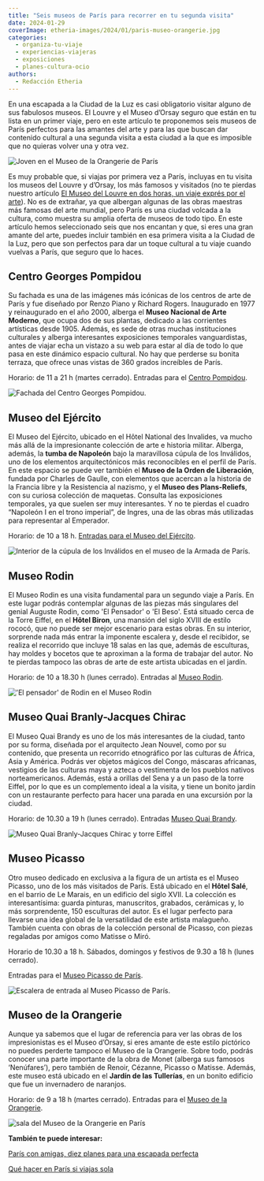 ```yaml
---
title: "Seis museos de París para recorrer en tu segunda visita"
date: 2024-01-29
coverImage: etheria-images/2024/01/paris-museo-orangerie.jpg
categories: 
  - organiza-tu-viaje
  - experiencias-viajeras
  - exposiciones
  - planes-cultura-ocio
authors: 
  - Redacción Etheria
---
```


En una escapada a la Ciudad de la Luz es casi obligatorio visitar alguno de sus 
fabulosos museos. El Louvre y el Museo d’Orsay seguro que están en tu lista en un primer 
viaje, pero en este artículo te proponemos seis museos de París perfectos para las 
amantes del arte y para las que buscan dar contenido cultural a una segunda visita a 
esta ciudad a la que es imposible que no quieras volver una y otra vez. 

![Joven en el Museo de la Orangerie de París](etheria-images/2024/01/paris-museo-orangerie-joven.jpg "Joven en el Museo de la Orangerie. © Michele Bergami.")

Es muy probable que, si viajas por primera vez a París, incluyas en tu visita los museos 
del Louvre y d’Orsay, los más famosos y visitados (no te pierdas nuestro artículo [El 
Museo del Louvre en dos horas, un viaje exprés por el 
arte](https://etheriamagazine.com/2023/08/08/que-ver-museo-louvre-en-2-horas/)). No es 
de extrañar, ya que albergan algunas de las obras maestras más famosas del arte mundial, 
pero París es una ciudad volcada a la cultura, como muestra su amplia oferta de museos 
de todo tipo. En este artículo hemos seleccionado seis que nos encantan y que, si eres 
una gran amante del arte, puedes incluir también en esa primera visita a la Ciudad de la 
Luz, pero que son perfectos para dar un toque cultural a tu viaje cuando vuelvas a 
París, que seguro que lo haces. 

## Centro Georges Pompidou

Su fachada es una de las imágenes más icónicas de los centros de arte de París y fue 
diseñado por Renzo Piano y Richard Rogers. Inaugurado en 1977 y reinaugurado en el año 
2000, alberga el **Museo Nacional de Arte Moderno**, que ocupa dos de sus plantas, 
dedicado a las corrientes artísticas desde 1905. Además, es sede de otras muchas 
instituciones culturales y alberga interesantes exposiciones temporales vanguardistas, 
antes de viajar echa un vistazo a su web para estar al día de todo lo que pasa en este 
dinámico espacio cultural. No hay que perderse su bonita terraza, que ofrece unas vistas 
de 360 grados increíbles de París. 

Horario: de 11 a 21 h (martes cerrado). Entradas para el [Centro 
Pompidou](https://www.civitatis.com/es/paris/entrada-centro-pompidou/?aid=10211). 

![Fachada del Centro Georges Pompidou.](etheria-images/2024/01/paris-centro-pompidou.jpg "Fachada del Centro Georges Pompidou.")

## Museo del Ejército

El Museo del Ejército, ubicado en el Hôtel National des Invalides, va mucho más allá de 
la impresionante colección de arte e historia militar. Alberga, además, la **tumba de 
Napoleón** bajo la maravillosa cúpula de los Inválidos, uno de los elementos 
arquitectónicos más reconocibles en el perfil de París. En este espacio se puede ver 
también el **Museo de la Orden de Liberación**, fundada por Charles de Gaulle, con 
elementos que acercan a la historia de la Francia libre y la Resistencia al nazismo, y 
el **Museo des Plans-Reliefs**, con su curiosa colección de maquetas. Consulta las 
exposiciones temporales, ya que suelen ser muy interesantes. Y no te pierdas el cuadro 
“Napoleón I en el trono imperial”, de Ingres, una de las obras más utilizadas para 
representar al Emperador. 

Horario: de 10 a 18 h. [Entradas para el Museo del 
Ejército](https://www.civitatis.com/es/paris/entrada-museo-armee/?aid=10211). 

![Interior de la cúpula de los Inválidos en el museo de la Armada de París.](etheria-images/2024/01/paris-museo-de-la-arme.jpg "Interior de la cúpula de los Inválidos. © Wyatt Simpson.")

## Museo Rodin

El Museo Rodin es una visita fundamental para un segundo viaje a París. En este lugar 
podrás contemplar algunas de las piezas más singulares del genial Auguste Rodin, como 
'El Pensador' o 'El Beso'. Está situado cerca de la Torre Eiffel, en el **Hôtel Biron**, 
una mansión del siglo XVIII de estilo rococó, que no puede ser mejor escenario para 
estas obras. En su interior, sorprende nada más entrar la imponente escalera y, desde el 
recibidor, se realiza el recorrido que incluye 18 salas en las que, además de 
esculturas, hay moldes y bocetos que te aproximan a la forma de trabajar del autor. No 
te pierdas tampoco las obras de arte de este artista ubicadas en el jardín. 

Horario: de 10 a 18.30 h (lunes cerrado). Entradas al [Museo 
Rodin](https://www.civitatis.com/es/paris/entrada-museo-rodin/?aid=10211). 

!['El pensador' de Rodin en el Museo Rodin](etheria-images/2024/01/paris-musee-rodin-667x1000.jpg "'El pensador' de Rodin. © Richard Hedrick.")

## Museo Quai Branly-Jacques Chirac

El Museo Quai Brandy es uno de los más interesantes de la ciudad, tanto por su forma, 
diseñada por el arquitecto Jean Nouvel, como por su contenido, que presenta un recorrido 
etnográfico por las culturas de África, Asia y América. Podrás ver objetos mágicos del 
Congo, máscaras africanas, vestigios de las culturas maya y azteca o vestimenta de los 
pueblos nativos norteamericanos. Además, está a orillas del Sena y a un paso de la torre 
Eiffel, por lo que es un complemento ideal a la visita, y tiene un bonito jardín con un 
restaurante perfecto para hacer una parada en una excursión por la ciudad. 

Horario: de 10.30 a 19 h (lunes cerrado). Entradas [Museo Quai 
Brandy](https://www.civitatis.com/es/paris/entrada-museo-quai-branly-jacques-chirac/?aid=10211). 

![Museo Quai Branly-Jacques Chirac y torre Eiffel](etheria-images/2024/01/paris-museo-du-quai-Branly.jpg "Museo Quai Branly-Jacques Chirac. © Musée du quai Branly-Jacques Chirac/Roland Halbe.")

## Museo Picasso

Otro museo dedicado en exclusiva a la figura de un artista es el Museo Picasso, uno de 
los más visitados de París. Está ubicado en el **Hôtel Salé**, en el barrio de Le 
Marais, en un edificio del siglo XVII. La colección es interesantísima: guarda pinturas, 
manuscritos, grabados, cerámicas y, lo más sorprendente, 150 esculturas del autor. Es el 
lugar perfecto para llevarse una idea global de la versatilidad de este artista 
malagueño. También cuenta con obras de la colección personal de Picasso, con piezas 
regaladas por amigos como Matisse o Miró. 

Horario de 10.30 a 18 h. Sábados, domingos y festivos de 9.30 a 18 h (lunes cerrado). 

Entradas para el [Museo Picasso de París](https://www.museepicassoparis.fr/). 

![Escalera de entrada al Museo Picasso de París.](etheria-images/2024/01/paris-museo-picasso.jpg "Escalera de entrada al Museo Picasso de París.")

## Museo de la Orangerie

Aunque ya sabemos que el lugar de referencia para ver las obras de los impresionistas es 
el Museo d’Orsay, si eres amante de este estilo pictórico no puedes perderte tampoco el 
Museo de la Orangerie. Sobre todo, podrás conocer una parte importante de la obra de 
Monet (alberga sus famosos ‘Nenúfares’), pero también de Renoir, Cézanne, Picasso o 
Matisse. Además, este museo está ubicado en el **Jardín de las Tullerías**, en un bonito 
edificio que fue un invernadero de naranjos. 

Horario: de 9 a 18 h (martes cerrado). Entradas para el [Museo de la 
Orangerie](https://www.civitatis.com/es/paris/entrada-museo-orangerie/?aid=10211). 

![sala del Museo de la Orangerie en París](etheria-images/2024/01/paris-museo-orangerie.jpg "Museo de la Orangerie. © Stijn Te Strake.")

**También te puede interesar:** 

[París con amigas, diez planes para una escapada 
perfecta](https://etheriamagazine.com/2023/06/16/planes-paris-con-amigas/) 

[Qué hacer en París si viajas 
sola](https://etheriamagazine.com/2019/05/15/viajar-sola-que-ver-paris/)
